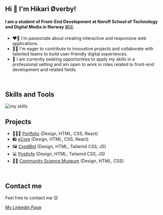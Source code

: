 ## Hi 👋 I'm Hikari Øverby!

#### I am a student of Front-End Development at Noroff School of Technology and Digital Media in Norway 🇸🇯.

- ❤️‍🔥 I'm passionate about creating interactive and responsive web applications.
- 👩‍💻 I'm eager to contribute to innovative projects and collaborate with talented teams to build user-friendly digital experiences.
- 💼 I am currently seeking opportunities to apply my skills in a professional setting and am open to work in roles related to front-end development and related fields.

<br>

## Skills and Tools

<img alt="my skills" src="https://skillicons.dev/icons?theme=light&perline=8&i=html,css,js,react,tailwind,bootstrap,react,vite,github,figma,xd" />

<br>

## Projects

- 💁🏻‍♀️ [Portfolio](https://github.com/H-chai/Portfolio) (Design, HTML, CSS, React)
- 🛍️ [eCom](https://github.com/H-chai/react-ecom) (Design, HTML, CSS, React)
- 🖼️ [CrediBid](https://github.com/H-chai/Auction-semester-project) (Design, HTML, Tailwind CSS, JS)
- 💻 [Postlyfe](https://github.com/NoroffFEU/FED1-PE1-H-chai) (Design, HTML, Tailwind CSS, JS)
- 👩‍🔬 [Community Science Museum](https://github.com/H-chai/Semester-Project-1) (Design, HTML, CSS)

<br>

<!-- ## Status

<p align="left">
  <img alt="Top Langs" height="150px" src="https://github-readme-stats.vercel.app/api/top-langs/?username=H-chai&layout=compact&show_icons=true" />
  <img alt="github stats" height="150px" src="https://github-readme-stats.vercel.app/api?username=H-chai" />
</p>

<br> -->

## Contact me

Feel free to contact me 😊

[My Linkedin Page](https://www.linkedin.com/in/hikari-%C3%B8verby-957493241)
